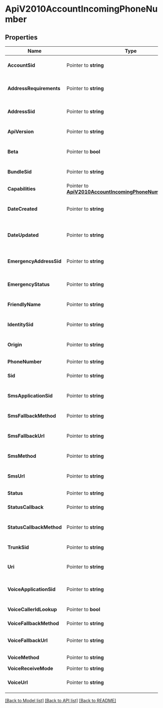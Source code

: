 # ApiV2010AccountIncomingPhoneNumber

## Properties
Name | Type | Description | Notes
------------ | ------------- | ------------- | -------------
**AccountSid** | Pointer to **string** | The SID of the Account that created the resource |
**AddressRequirements** | Pointer to **string** | Whether the phone number requires an Address registered with Twilio. |
**AddressSid** | Pointer to **string** | The SID of the Address resource associated with the phone number |
**ApiVersion** | Pointer to **string** | The API version used to start a new TwiML session |
**Beta** | Pointer to **bool** | Whether the phone number is new to the Twilio platform |
**BundleSid** | Pointer to **string** | The SID of the Bundle resource associated with number |
**Capabilities** | Pointer to [**ApiV2010AccountIncomingPhoneNumberCapabilities**](api_v2010_account_incoming_phone_number_capabilities.md) |  |
**DateCreated** | Pointer to **string** | The RFC 2822 date and time in GMT that the resource was created |
**DateUpdated** | Pointer to **string** | The RFC 2822 date and time in GMT that the resource was last updated |
**EmergencyAddressSid** | Pointer to **string** | The emergency address configuration to use for emergency calling |
**EmergencyStatus** | Pointer to **string** | Whether the phone number is enabled for emergency calling |
**FriendlyName** | Pointer to **string** | The string that you assigned to describe the resource |
**IdentitySid** | Pointer to **string** | The SID of the Identity resource associated with number |
**Origin** | Pointer to **string** | The phone number's origin. Can be twilio or hosted. |
**PhoneNumber** | Pointer to **string** | The phone number in E.164 format |
**Sid** | Pointer to **string** | The unique string that identifies the resource |
**SmsApplicationSid** | Pointer to **string** | The SID of the application that handles SMS messages sent to the phone number |
**SmsFallbackMethod** | Pointer to **string** | The HTTP method used with sms_fallback_url |
**SmsFallbackUrl** | Pointer to **string** | The URL that we call when an error occurs while retrieving or executing the TwiML |
**SmsMethod** | Pointer to **string** | The HTTP method to use with sms_url |
**SmsUrl** | Pointer to **string** | The URL we call when the phone number receives an incoming SMS message |
**Status** | Pointer to **string** |  |
**StatusCallback** | Pointer to **string** | The URL to send status information to your application |
**StatusCallbackMethod** | Pointer to **string** | The HTTP method we use to call status_callback |
**TrunkSid** | Pointer to **string** | The SID of the Trunk that handles calls to the phone number |
**Uri** | Pointer to **string** | The URI of the resource, relative to `https://api.twilio.com` |
**VoiceApplicationSid** | Pointer to **string** | The SID of the application that handles calls to the phone number |
**VoiceCallerIdLookup** | Pointer to **bool** | Whether to lookup the caller's name |
**VoiceFallbackMethod** | Pointer to **string** | The HTTP method used with voice_fallback_url |
**VoiceFallbackUrl** | Pointer to **string** | The URL we call when an error occurs in TwiML |
**VoiceMethod** | Pointer to **string** | The HTTP method used with the voice_url |
**VoiceReceiveMode** | Pointer to **string** |  |
**VoiceUrl** | Pointer to **string** | The URL we call when the phone number receives a call |

[[Back to Model list]](../README.md#documentation-for-models) [[Back to API list]](../README.md#documentation-for-api-endpoints) [[Back to README]](../README.md)


